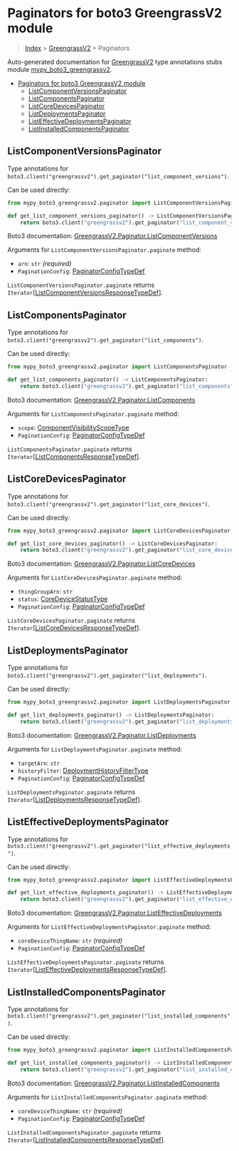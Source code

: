 # Paginators for boto3 GreengrassV2 module

> [Index](..) > [GreengrassV2](.) > Paginators

Auto-generated documentation for
[GreengrassV2](https://boto3.amazonaws.com/v1/documentation/api/1.17.74/reference/services/greengrassv2.html#GreengrassV2)
type annotations stubs module
[mypy_boto3_greengrassv2](https://pypi.org/project/mypy-boto3-greengrassv2/).

- [Paginators for boto3 GreengrassV2 module](#paginators-for-boto3-greengrassv2-module)
  - [ListComponentVersionsPaginator](#listcomponentversionspaginator)
  - [ListComponentsPaginator](#listcomponentspaginator)
  - [ListCoreDevicesPaginator](#listcoredevicespaginator)
  - [ListDeploymentsPaginator](#listdeploymentspaginator)
  - [ListEffectiveDeploymentsPaginator](#listeffectivedeploymentspaginator)
  - [ListInstalledComponentsPaginator](#listinstalledcomponentspaginator)

## ListComponentVersionsPaginator

Type annotations for
`boto3.client("greengrassv2").get_paginator("list_component_versions")`.

Can be used directly:

```python
from mypy_boto3_greengrassv2.paginator import ListComponentVersionsPaginator

def get_list_component_versions_paginator() -> ListComponentVersionsPaginator:
    return boto3.client("greengrassv2").get_paginator("list_component_versions")
```

Boto3 documentation:
[GreengrassV2.Paginator.ListComponentVersions](https://boto3.amazonaws.com/v1/documentation/api/1.17.74/reference/services/greengrassv2.html#GreengrassV2.Paginator.ListComponentVersions)

Arguments for `ListComponentVersionsPaginator.paginate` method:

- `arn`: `str` *(required)*
- `PaginationConfig`:
  [PaginatorConfigTypeDef](./type_defs.md#paginatorconfigtypedef)

`ListComponentVersionsPaginator.paginate` returns
`Iterator`\[[ListComponentVersionsResponseTypeDef](./type_defs.md#listcomponentversionsresponsetypedef)\].

## ListComponentsPaginator

Type annotations for
`boto3.client("greengrassv2").get_paginator("list_components")`.

Can be used directly:

```python
from mypy_boto3_greengrassv2.paginator import ListComponentsPaginator

def get_list_components_paginator() -> ListComponentsPaginator:
    return boto3.client("greengrassv2").get_paginator("list_components")
```

Boto3 documentation:
[GreengrassV2.Paginator.ListComponents](https://boto3.amazonaws.com/v1/documentation/api/1.17.74/reference/services/greengrassv2.html#GreengrassV2.Paginator.ListComponents)

Arguments for `ListComponentsPaginator.paginate` method:

- `scope`:
  [ComponentVisibilityScopeType](./literals.md#componentvisibilityscopetype)
- `PaginationConfig`:
  [PaginatorConfigTypeDef](./type_defs.md#paginatorconfigtypedef)

`ListComponentsPaginator.paginate` returns
`Iterator`\[[ListComponentsResponseTypeDef](./type_defs.md#listcomponentsresponsetypedef)\].

## ListCoreDevicesPaginator

Type annotations for
`boto3.client("greengrassv2").get_paginator("list_core_devices")`.

Can be used directly:

```python
from mypy_boto3_greengrassv2.paginator import ListCoreDevicesPaginator

def get_list_core_devices_paginator() -> ListCoreDevicesPaginator:
    return boto3.client("greengrassv2").get_paginator("list_core_devices")
```

Boto3 documentation:
[GreengrassV2.Paginator.ListCoreDevices](https://boto3.amazonaws.com/v1/documentation/api/1.17.74/reference/services/greengrassv2.html#GreengrassV2.Paginator.ListCoreDevices)

Arguments for `ListCoreDevicesPaginator.paginate` method:

- `thingGroupArn`: `str`
- `status`: [CoreDeviceStatusType](./literals.md#coredevicestatustype)
- `PaginationConfig`:
  [PaginatorConfigTypeDef](./type_defs.md#paginatorconfigtypedef)

`ListCoreDevicesPaginator.paginate` returns
`Iterator`\[[ListCoreDevicesResponseTypeDef](./type_defs.md#listcoredevicesresponsetypedef)\].

## ListDeploymentsPaginator

Type annotations for
`boto3.client("greengrassv2").get_paginator("list_deployments")`.

Can be used directly:

```python
from mypy_boto3_greengrassv2.paginator import ListDeploymentsPaginator

def get_list_deployments_paginator() -> ListDeploymentsPaginator:
    return boto3.client("greengrassv2").get_paginator("list_deployments")
```

Boto3 documentation:
[GreengrassV2.Paginator.ListDeployments](https://boto3.amazonaws.com/v1/documentation/api/1.17.74/reference/services/greengrassv2.html#GreengrassV2.Paginator.ListDeployments)

Arguments for `ListDeploymentsPaginator.paginate` method:

- `targetArn`: `str`
- `historyFilter`:
  [DeploymentHistoryFilterType](./literals.md#deploymenthistoryfiltertype)
- `PaginationConfig`:
  [PaginatorConfigTypeDef](./type_defs.md#paginatorconfigtypedef)

`ListDeploymentsPaginator.paginate` returns
`Iterator`\[[ListDeploymentsResponseTypeDef](./type_defs.md#listdeploymentsresponsetypedef)\].

## ListEffectiveDeploymentsPaginator

Type annotations for
`boto3.client("greengrassv2").get_paginator("list_effective_deployments")`.

Can be used directly:

```python
from mypy_boto3_greengrassv2.paginator import ListEffectiveDeploymentsPaginator

def get_list_effective_deployments_paginator() -> ListEffectiveDeploymentsPaginator:
    return boto3.client("greengrassv2").get_paginator("list_effective_deployments")
```

Boto3 documentation:
[GreengrassV2.Paginator.ListEffectiveDeployments](https://boto3.amazonaws.com/v1/documentation/api/1.17.74/reference/services/greengrassv2.html#GreengrassV2.Paginator.ListEffectiveDeployments)

Arguments for `ListEffectiveDeploymentsPaginator.paginate` method:

- `coreDeviceThingName`: `str` *(required)*
- `PaginationConfig`:
  [PaginatorConfigTypeDef](./type_defs.md#paginatorconfigtypedef)

`ListEffectiveDeploymentsPaginator.paginate` returns
`Iterator`\[[ListEffectiveDeploymentsResponseTypeDef](./type_defs.md#listeffectivedeploymentsresponsetypedef)\].

## ListInstalledComponentsPaginator

Type annotations for
`boto3.client("greengrassv2").get_paginator("list_installed_components")`.

Can be used directly:

```python
from mypy_boto3_greengrassv2.paginator import ListInstalledComponentsPaginator

def get_list_installed_components_paginator() -> ListInstalledComponentsPaginator:
    return boto3.client("greengrassv2").get_paginator("list_installed_components")
```

Boto3 documentation:
[GreengrassV2.Paginator.ListInstalledComponents](https://boto3.amazonaws.com/v1/documentation/api/1.17.74/reference/services/greengrassv2.html#GreengrassV2.Paginator.ListInstalledComponents)

Arguments for `ListInstalledComponentsPaginator.paginate` method:

- `coreDeviceThingName`: `str` *(required)*
- `PaginationConfig`:
  [PaginatorConfigTypeDef](./type_defs.md#paginatorconfigtypedef)

`ListInstalledComponentsPaginator.paginate` returns
`Iterator`\[[ListInstalledComponentsResponseTypeDef](./type_defs.md#listinstalledcomponentsresponsetypedef)\].
